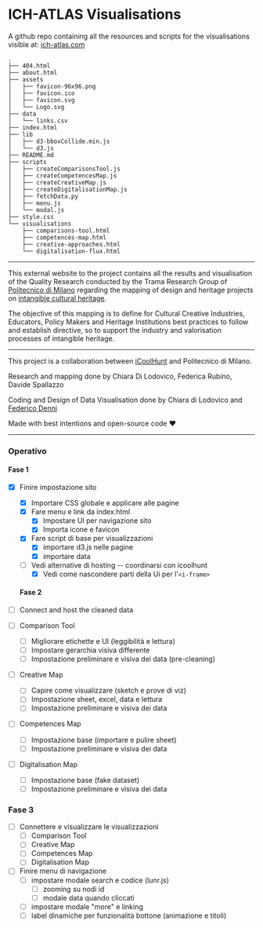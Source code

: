 # ICH-ATLAS Visualisations

A github repo containing all the resources and scripts for the visualisations visible at: [ich-atlas.com](https://tramadev.nextatlas.com/)

```
.
├── 404.html
├── about.html
├── assets
│   ├── favicon-96x96.png
│   ├── favicon.ico
│   ├── favicon.svg
│   └── Logo.svg
├── data
│   └── links.csv
├── index.html
├── lib
│   ├── d3-bboxCollide.min.js
│   └── d3.js
├── README.md
├── scripts
│   ├── createComparisonsTool.js
│   ├── createCompetencesMap.js
│   ├── createCreativeMap.js
│   ├── createDigitalisationMap.js
│   ├── fetchData.py
│   ├── menu.js
│   └── modal.js
├── style.css
└── visualisations
    ├── comparisons-tool.html
    ├── competences-map.html
    ├── creative-approaches.html
    └── digitalisation-flux.html
```

---

This external website to the project contains all the results and visualisation of the Quality Research conducted by the Trama Research Group of [Politecnico di Milano](https://dipartimentodesign.polimi.it/it) regarding the mapping of design and heritage projects on [intangible cultural heritage](https://ich.unesco.org/en/what-is-intangible-heritage-00003).

The objective of this mapping is to define for Cultural Creative Industries, Educators, Policy Makers and Heritage Institutions best practices to follow and establish directive, so to support the industry and valorisation processes of intangible heritage.

---

This project is a collaboration between [iCoolHunt](https://www.nextatlas.com/) and Politecnico di Milano.

Research and mapping done by Chiara Di Lodovico, Federica Rubino, Davide Spallazzo

Coding and Design of Data Visualisation done by Chiara di Lodovico and [Federico Denni](https://federicodenni.com/)

Made with best intentions and open-source code :heart:

---

### Operativo

#### Fase 1

- [x] Finire impostazione sito

  - [x] Importare CSS globale e applicare alle pagine
  - [x] Fare menu e link da index.html
    - [x] Impostare UI per navigazione sito
    - [x] Importa icone e favicon
  - [x] Fare script di base per visualizzazioni
    - [x] importare d3.js nelle pagine
    - [x] importare data
  - [ ] Vedi alternative di hosting -- coordinarsi con icoolhunt
    - [x] Vedi come nascondere parti della Ui per l'`<i-frame>`

  #### Fase 2

- [ ] Connect and host the cleaned data
- [ ] Comparison Tool
  - [ ] Migliorare etichette e UI (leggibilità e lettura)
  - [ ] Impostare gerarchia visiva differente
  - [ ] Impostazione preliminare e visiva dei data (pre-cleaning)
- [ ] Creative Map
  - [ ] Capire come visualizzare (sketch e prove di viz)
  - [ ] Impostazione sheet, excel, data e lettura
  - [ ] Impostazione preliminare e visiva dei data
- [ ] Competences Map
  - [ ] Impostazione base (importare e pulire sheet)
  - [ ] Impostazione preliminare e visiva dei data
- [ ] Digitalisation Map
  - [ ] Impostazione base (fake dataset)
  - [ ] Impostazione preliminare e visiva dei data

### Fase 3

- [ ] Connettere e visualizzare le visualizzazioni
  - [ ] Comparison Tool
  - [ ] Creative Map
  - [ ] Competences Map
  - [ ] Digitalisation Map
- [ ] Finire menu di navigazione
  - [ ] impostare modale search e codice (lunr.js)
    - [ ] zooming su nodi id
    - [ ] modale data quando cliccati
  - [ ] impostare modale "more" e linking
  - [ ] label dinamiche per funzionalità bottone (animazione e titoli)
